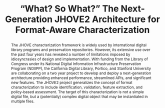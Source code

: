 ---
abstract: The JHOVE characterization framework is widely used by international digital
  library programs and preservation repositories. However, its extensive use over
  the past four years has revealed a number of limitations imposed by idiosyncrasies
  of design and implementation. With funding from the Library of Congress under its
  National Digital Information Infrastructure Preservation Program (NDIIPP), the California
  Digital Library, Portico, and Stanford University are collaborating on a two year
  project to develop and deploy a next-generation architecture providing enhanced
  performance, streamlined APIs, and significant new features. The JHOVE2 project
  generalizes the concept of format characterization to include identification, validation,
  feature extraction, and policy-based assessment. The target of this characterization
  is not a simple digital file, but a (potentially) complex digital object that may
  be instantiated in multiple files.
creators:
- Abrams, Stephen
- Cramer, Tom
- Morrissey, Sheila
date: null
document_url: https://services.phaidra.univie.ac.at/api/object/o:294106/download
grand_parent: iPRES
institutions: []
keywords:
- london
landing_page_url: https://phaidra.univie.ac.at/o:294106
language: eng
layout: publication
license: CC BY-SA 3.0 AT
notes_url: null
parent: iPRES 2008
publication_type: paper
size: 83670
slides_url: null
source_name: iPRES
stream_url: null
title: “What? So What?” The Next-Generation JHOVE2 Architecture for Format-Aware Characterization
year: 2008
---